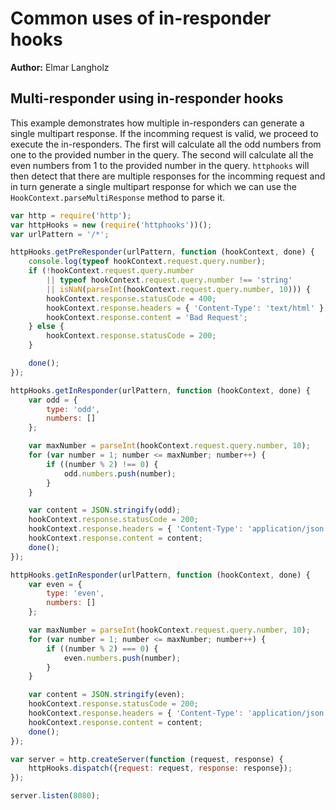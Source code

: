 # Common uses of in-responder hooks
**Author:** Elmar Langholz

## Multi-responder using in-responder hooks

This example demonstrates how multiple in-responders can generate a single multipart response. If the incomming request is valid, we proceed to execute the in-responders. The first will calculate all the odd numbers from one to the provided number in the query. The second will calculate all the even numbers from 1 to the provided number in the query. `httphooks` will then detect that there are multiple responses for the incomming request and in turn generate a single multipart response for which we can use the `HookContext.parseMultiResponse` method to parse it.

```js
var http = require('http');
var httpHooks = new (require('httphooks'))();
var urlPattern = '/*';

httpHooks.getPreResponder(urlPattern, function (hookContext, done) {
    console.log(typeof hookContext.request.query.number);
    if (!hookContext.request.query.number
        || typeof hookContext.request.query.number !== 'string'
        || isNaN(parseInt(hookContext.request.query.number, 10))) {
        hookContext.response.statusCode = 400;
        hookContext.response.headers = { 'Content-Type': 'text/html' };
        hookContext.response.content = 'Bad Request';
    } else {
        hookContext.response.statusCode = 200;
    }

    done();
});

httpHooks.getInResponder(urlPattern, function (hookContext, done) {
    var odd = {
        type: 'odd',
        numbers: []
    };

    var maxNumber = parseInt(hookContext.request.query.number, 10);
    for (var number = 1; number <= maxNumber; number++) {
        if ((number % 2) !== 0) {
            odd.numbers.push(number);
        }
    }

    var content = JSON.stringify(odd);
    hookContext.response.statusCode = 200;
    hookContext.response.headers = { 'Content-Type': 'application/json' };
    hookContext.response.content = content;
    done();
});

httpHooks.getInResponder(urlPattern, function (hookContext, done) {
    var even = {
        type: 'even',
        numbers: []
    };

    var maxNumber = parseInt(hookContext.request.query.number, 10);
    for (var number = 1; number <= maxNumber; number++) {
        if ((number % 2) === 0) {
            even.numbers.push(number);
        }
    }

    var content = JSON.stringify(even);
    hookContext.response.statusCode = 200;
    hookContext.response.headers = { 'Content-Type': 'application/json' };
    hookContext.response.content = content;
    done();
});

var server = http.createServer(function (request, response) {
    httpHooks.dispatch({request: request, response: response});
});

server.listen(8080);
```
